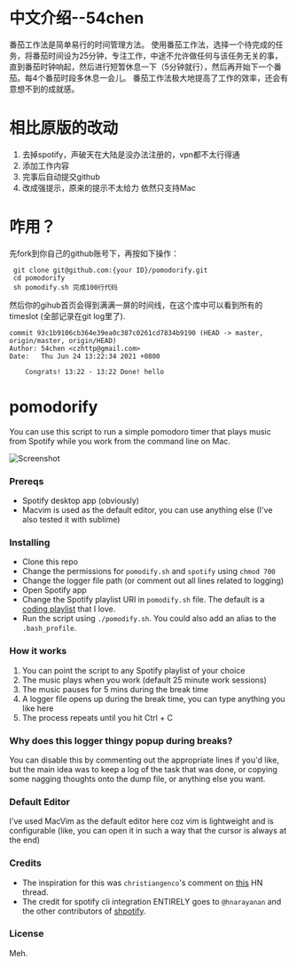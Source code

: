 # 中文介绍--54chen
番茄工作法是简单易行的时间管理方法。
使用番茄工作法，选择一个待完成的任务，将番茄时间设为25分钟，专注工作，中途不允许做任何与该任务无关的事，直到番茄时钟响起，然后进行短暂休息一下（5分钟就行），然后再开始下一个番茄。每4个番茄时段多休息一会儿。
番茄工作法极大地提高了工作的效率，还会有意想不到的成就感。

# 相比原版的改动
1. 去掉spotify，声破天在大陆是没办法注册的，vpn都不太行得通
2. 添加工作内容
3. 完事后自动提交github
4. 改成强提示，原来的提示不太给力
依然只支持Mac

# 咋用？
先fork到你自己的github账号下，再按如下操作：

```
 git clone git@github.com:{your ID}/pomodorify.git
 cd pomodorify
 sh pomodify.sh 完成100行代码
```

然后你的gihub首页会得到满满一屏的时间线，在这个库中可以看到所有的timeslot (全部记录在git log里了).

```
commit 93c1b9106cb364e39ea0c387c0261cd7834b9190 (HEAD -> master, origin/master, origin/HEAD)
Author: 54chen <czhttp@gmail.com>
Date:   Thu Jun 24 13:22:34 2021 +0800

    Congrats! 13:22 - 13:22 Done! hello
```

# pomodorify
You can use this script to run a simple pomodoro timer that plays music from Spotify while you work from the command line on Mac. 

![Screenshot](https://github.com/ykumards/pomodify/blob/master/pomodify.png)

### Prereqs
* Spotify desktop app (obviously)
* Macvim is used as the default editor, you can use anything else (I've also tested it with sublime)

### Installing
* Clone this repo
* Change the permissions for `pomodify.sh` and `spotify` using `chmod 700`
* Change the logger file path (or comment out all lines related to logging)
* Open Spotify app
* Change the Spotify playlist URI in `pomodify.sh` file. The default is a [coding playlist](https://open.spotify.com/user/125937873/playlist/5SgJR30RfzR5hO21TsQhBp) that I love.
* Run the script using `./pomodify.sh`. You could also add an alias to the `.bash_profile`.

### How it works
1. You can point the script to any Spotify playlist of your choice
2. The music plays when you work (default 25 minute work sessions)
3. The music pauses for 5 mins during the break time 
4. A logger file opens up during the break time, you can type anything you like here
5. The process repeats until you hit Ctrl + C

### Why does this logger thingy popup during breaks?
You can disable this by commenting out the appropriate lines if you'd like, but the main idea was to keep a log of the task that was done, or copying some nagging thoughts onto the dump file, or anything else you want.

### Default Editor
I've used MacVim as the default editor here coz vim is lightweight and is configurable (like, you can open it in such a way that the cursor is always at the end)

### Credits
- The inspiration for this was `christiangenco`'s  comment on [this](https://news.ycombinator.com/item?id=12585670) HN thread.
- The credit for spotify cli integration ENTIRELY goes to `@hnarayanan` and the other contributors of [shpotify](https://github.com/hnarayanan/shpotify).

### License
Meh.



 
 
 
 
 
 
 
 
 
 
